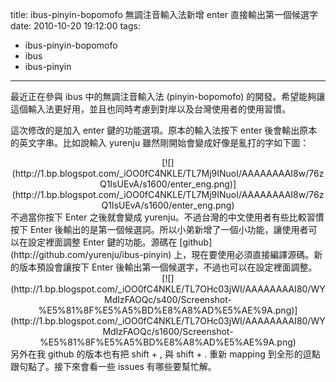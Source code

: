 title: ibus-pinyin-bopomofo 無調注音輸入法新增 enter 直接輸出第一個候選字
date: 2010-10-20 19:12:00
tags: 
- ibus-pinyin-bopomofo
- ibus
- ibus-pinyin
---

最近正在參與 ibus 中的無調注音輸入法 (pinyin-bopomofo) 的開發。希望能夠讓這個輸入法更好用，並且也同時考慮到對岸以及台灣使用者的使用習慣。

這次修改的是加入 enter 鍵的功能選項。原本的輸入法按下 enter 後會輸出原本的英文字串。比如說輸入 yurenju 雖然剛開始會變成好像是亂打的字如下圖：

<div class="separator" style="clear: both; text-align: center;">[![](http://1.bp.blogspot.com/_iOO0fC4NKLE/TL7Mj9INuoI/AAAAAAAAI8w/76zQ1IsUEvA/s1600/enter_eng.png)](http://1.bp.blogspot.com/_iOO0fC4NKLE/TL7Mj9INuoI/AAAAAAAAI8w/76zQ1IsUEvA/s1600/enter_eng.png)</div>
不過當你按下 Enter 之後就會變成 yurenju。不過台灣的中文使用者有些比較習慣按下 Enter 後輸出的是第一個候選詞。所以小弟新增了一個小功能，讓使用者可以在設定裡面調整 Enter 鍵的功能。源碼在 [github](http://github.com/yurenju/ibus-pinyin) 上，現在要使用必須直接編譯源碼。新的版本預設會讓按下 Enter 後輸出第一個候選字，不過也可以在設定裡面調整。

<div class="separator" style="clear: both; text-align: center;">[![](http://1.bp.blogspot.com/_iOO0fC4NKLE/TL7OHc03jWI/AAAAAAAAI80/WYMdIzFAOQc/s400/Screenshot-%E5%81%8F%E5%A5%BD%E8%A8%AD%E5%AE%9A.png)](http://1.bp.blogspot.com/_iOO0fC4NKLE/TL7OHc03jWI/AAAAAAAAI80/WYMdIzFAOQc/s1600/Screenshot-%E5%81%8F%E5%A5%BD%E8%A8%AD%E5%AE%9A.png)</div>
另外在我 github 的版本也有把 shift + , 與 shift + . 重新 mapping 到全形的逗點跟句點了。接下來會看一些 issues 有哪些要幫忙解。